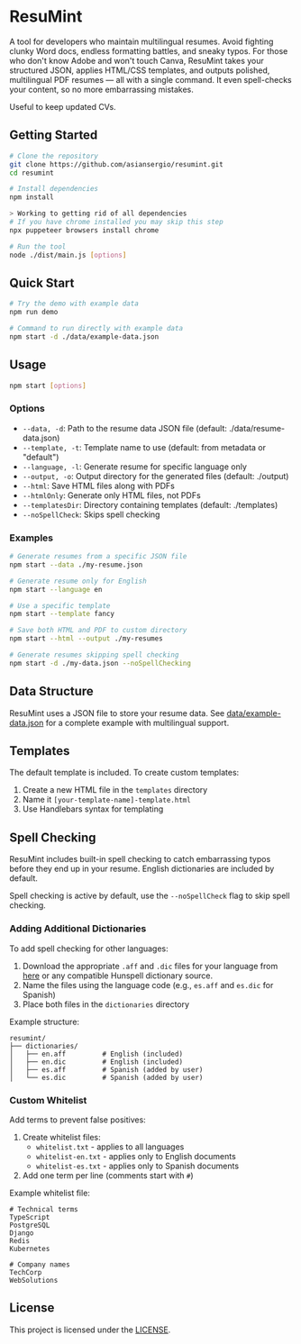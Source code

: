 # ResuMint

A tool for developers who maintain multilingual resumes.
Avoid fighting clunky Word docs, endless formatting battles, and sneaky typos.
For those who don't know Adobe and won't touch Canva, ResuMint takes your structured JSON, applies HTML/CSS templates, and outputs polished, multilingual PDF resumes — all with a single command.
It even spell-checks your content, so no more embarrassing mistakes.

Useful to keep updated CVs.

## Getting Started

```bash
# Clone the repository
git clone https://github.com/asiansergio/resumint.git
cd resumint

# Install dependencies
npm install

> Working to getting rid of all dependencies
# If you have chrome installed you may skip this step
npx puppeteer browsers install chrome

# Run the tool
node ./dist/main.js [options]
```

## Quick Start

```bash
# Try the demo with example data
npm run demo

# Command to run directly with example data
npm start -d ./data/example-data.json
```

## Usage

```bash
npm start [options]
```

### Options

- `--data, -d`: Path to the resume data JSON file (default: ./data/resume-data.json)
- `--template, -t`: Template name to use (default: from metadata or "default")
- `--language, -l`: Generate resume for specific language only
- `--output, -o`: Output directory for the generated files (default: ./output)
- `--html`: Save HTML files along with PDFs
- `--htmlOnly`: Generate only HTML files, not PDFs
- `--templatesDir`: Directory containing templates (default: ./templates)
- `--noSpellCheck`: Skips spell checking

### Examples

```bash
# Generate resumes from a specific JSON file
npm start --data ./my-resume.json

# Generate resume only for English
npm start --language en

# Use a specific template
npm start --template fancy

# Save both HTML and PDF to custom directory
npm start --html --output ./my-resumes

# Generate resumes skipping spell checking
npm start -d ./my-data.json --noSpellChecking
```

## Data Structure

ResuMint uses a JSON file to store your resume data. See [data/example-data.json](data/example-data.json) for a complete example with multilingual support.

## Templates

The default template is included. To create custom templates:

1. Create a new HTML file in the `templates` directory
2. Name it `[your-template-name]-template.html`
3. Use Handlebars syntax for templating

## Spell Checking

ResuMint includes built-in spell checking to catch embarrassing typos before they end up in your resume. English dictionaries are included by default.

Spell checking is active by default, use the `--noSpellCheck` flag to skip spell checking.

### Adding Additional Dictionaries

To add spell checking for other languages:

1. Download the appropriate `.aff` and `.dic` files for your language from [here](https://github.com/wooorm/dictionaries/tree/main/dictionaries) or any compatible Hunspell dictionary source.
2. Name the files using the language code (e.g., `es.aff` and `es.dic` for Spanish)
3. Place both files in the `dictionaries` directory

Example structure:

```text
resumint/
├── dictionaries/
│   ├── en.aff         # English (included)
│   ├── en.dic         # English (included)
│   ├── es.aff         # Spanish (added by user)
│   └── es.dic         # Spanish (added by user)
```

### Custom Whitelist

Add terms to prevent false positives:

1. Create whitelist files:
   - `whitelist.txt` - applies to all languages
   - `whitelist-en.txt` - applies only to English documents
   - `whitelist-es.txt` - applies only to Spanish documents
2. Add one term per line (comments start with `#`)

Example whitelist file:

```text
# Technical terms
TypeScript
PostgreSQL
Django
Redis
Kubernetes

# Company names
TechCorp
WebSolutions
```

## License

This project is licensed under the [LICENSE](LICENSE).
